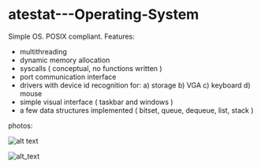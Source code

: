 # atestat---Operating-System

Simple OS. POSIX compliant. Features:
- multithreading
- dynamic memory allocation
- syscalls ( conceptual, no functions written )
- port communication interface
- drivers with device id recognition for: 
  a) storage
  b) VGA
  c) keyboard
  d) mouse
 - simple visual interface ( taskbar and windows )
 - a few data structures implemented ( bitset, queue, dequeue, list, stack )

photos:

![alt text](https://imgur.com/AwFbwo7.png)

![alt_text](https://imgur.com/fbmboCl.png)

